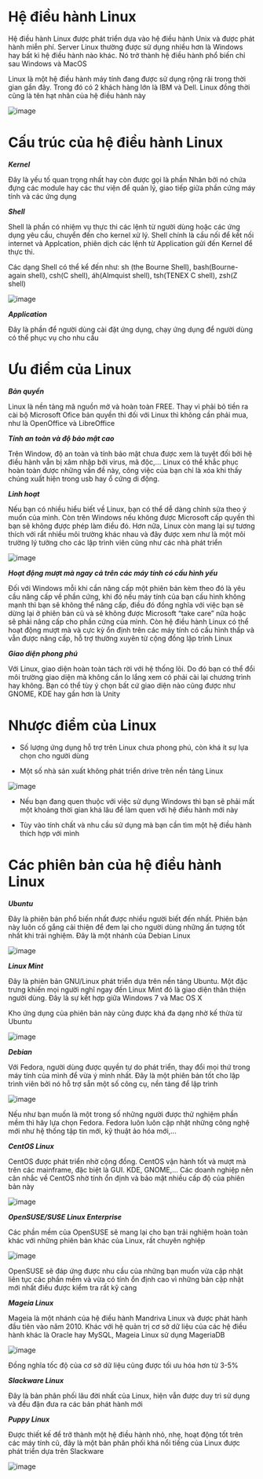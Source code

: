 # Hệ điều hành Linux

Hệ điều hành Linux được phát triển dựa vào hệ điều hành Unix và được phát hành miễn phí. Server Linux thường được sử dụng nhiều hơn là Windows hay bất kì hệ điều hành nào khác. Nó trở thành hệ điều hành phổ biến chỉ sau Windows và MacOS

Linux là một hệ điều hành máy tính đang được sử dụng rộng rãi trong thời gian gần đây. Trong đó có 2 khách hàng lớn là IBM và Dell. Linux đồng thời cũng là tên hạt nhân của hệ điều hành này

![image](https://user-images.githubusercontent.com/111721629/188346489-bb12e90d-857b-4572-b94f-cb2b61999150.png)

# Cấu trúc của hệ điều hành Linux

***Kernel***

Đây là yếu tố quan trọng nhất hay còn được gọi là phần Nhân bởi nó chứa đựng các module hay các thư viện để quản lý, giao tiếp giữa phần cứng máy tính và các ứng dụng

***Shell***

Shell là phần có nhiệm vụ thực thi các lệnh từ người dùng hoặc các ứng dụng yêu cầu, chuyển đến cho kernel xử lý. Shell chính là cầu nối để kết nối internet và Applcation, phiên dịch các lệnh từ Application gửi đến Kernel để thực thi.

Các dạng Shell có thể kể đến như: sh (the Bourne Shell), bash(Bourne-again shell), csh(C shell), áh(Almquist shell), tsh(TENEX C shell), zsh(Z shell)

![image](https://user-images.githubusercontent.com/111721629/188348843-94983bbe-7f7f-4884-9ace-622a519c732d.png)

***Application***

Đây là phần để người dùng cài đặt ứng dụng, chạy ứng dụng để người dùng có thể phục vụ cho nhu cầu 

# Ưu điểm của Linux
 
***Bản quyền***

Linux là nền tảng mã nguồn mở và hoàn toàn FREE. Thay vì phải bỏ tiền ra cài bộ Microsoft Ofice bản quyền thì đối với Linux thì không cần phải mua, như là OpenOffice và LibreOffice

***Tính an toàn và độ bảo mật cao***

Trên Window, độ an toàn và tính bảo mật chưa được xem là tuyệt đối bởi hệ điều hành vẫn bị xâm nhập bởi virus, mã độc,... Linux có thể khắc phục hoàn toàn được những vấn đề này, công việc của bạn chỉ là xóa khi thấy chúng xuất hiện trong usb hay ổ cứng di động.

***Linh hoạt***

Nếu bạn có nhiều hiểu biết về Linux, bạn có thể dễ dàng chỉnh sửa theo ý muốn của mình. Còn trên Windows nếu không được Microsoft cấp quyền thì bạn sẽ không được phép làm điều đó. Hơn nữa, Linux còn mang lại sự tương thích với rất nhiều môi trường khác nhau và đây được xem như là một môi trường lý tưởng cho các lập trình viên cũng như các nhà phát triển

![image](https://user-images.githubusercontent.com/111721629/188355577-ff22304c-3431-4d84-84eb-b8fe2fdcd944.png)

***Hoạt động mượt mà ngay cả trên các máy tính có cấu hình yếu***

Đối với Windows mỗi khi cần nâng cấp một phiên bản kèm theo đó là yêu cầu nâng cấp về phần cứng, khi đó nếu máy tính của bạn cấu hình không mạnh thì bạn sẽ không thể nâng cấp, điều đó đồng nghĩa với việc bạn sẽ dừng lại ở phiên bản cũ và sẽ không được Microsoft “take care” nữa hoặc sẽ phải nâng cấp cho phần cứng của mình. Còn hệ điều hành Linux có thể hoạt động mượt mà và cực kỳ ổn định trên các máy tính có cấu hình thấp và vẫn được nâng cấp, hỗ trợ thường xuyên từ cộng đồng lập trình Linux

***Giao diện phong phú***

Với Linux, giao diện hoàn toàn tách rời với hệ thống lõi. Do đó bạn có thể đổi môi trường giao diện mà không cần lo lắng xem có phải cài lại chương trình hay không. Bạn có thể tùy ý chọn bất cứ giao diện nào cũng được như GNOME, KDE hay gần hơn là Unity

# Nhược điểm của Linux

- Số lượng ứng dụng hỗ trợ trên Linux chưa phong phú, còn khá ít sự lựa chọn cho người dùng 

- Một số nhà sản xuất không phát triển drive trên nền tảng Linux

![image](https://user-images.githubusercontent.com/111721629/188356031-a2975ee6-382d-4b75-8087-9e3fb25ea610.png)

- Nếu bạn đang quen thuộc với việc sử dụng Windows thì bạn sẽ phải mất một khoảng thời gian khá lâu để làm quen với hệ điều hành mới này

- Tùy vào tính chất và nhu cầu sử dụng mà bạn cần tìm một hệ điều hành thích hợp với mình

# Các phiên bản của hệ điều hành Linux

***Ubuntu***

Đây là phiên bản phổ biến nhất được nhiều người biết đến nhất. Phiên bản này luôn cố gắng cải thiện để đem lại cho người dùng những ấn tượng tốt nhất khi trải nghiệm. Đây là một nhánh của Debian Linux 

![image](https://user-images.githubusercontent.com/111721629/188356138-59c03422-ae14-4ce9-aa73-65014b22d3e9.png)

***Linux Mint***

Đây là phiên bản GNU/Linux phát triển dựa trên nền tảng Ubuntu. Một đặc trưng khiến mọi người nghĩ ngay đến Linux Mint đó là giao diện thân thiện người dùng. Đây là sự kết hợp giữa Windows 7 và Mac OS X

Kho ứng dụng của phiên bản này cũng được khá đa dạng nhờ kế thừa từ Ubuntu

![image](https://user-images.githubusercontent.com/111721629/188356177-698588aa-4a1f-4251-ba55-2852ac6d4810.png)

***Debian***

Với Fedora, người dùng được quyền tự do phát triển, thay đổi mọi thứ trong máy tính của mình để vừa ý mình nhất. Đây là một phiên bản tốt cho lập trình viên bởi nó hỗ trợ sẵn một số công cụ, nền tảng để lập trình 

![image](https://user-images.githubusercontent.com/111721629/188356211-6b769aae-5d1d-41a3-892c-33e19843373f.png)

Nếu như bạn muốn là một trong số những người được thử nghiệm phần mềm thì hãy lựa chọn Fedora. Fedora luôn luôn cập nhật những công nghệ mới như hệ thống tập tin mới, kỹ thuật ảo hóa mới,...

***CentOS Linux***

CentOS được phát triển nhờ cộng đồng. CentOS vận hành tốt và mượt mà trên các mainframe, đặc biệt là GUI. KDE, GNOME,... Các doanh nghiệp nên cân nhắc về CentOS nhờ tính ổn định và bảo mật nhiều cấp độ của phiên bản này 

![image](https://user-images.githubusercontent.com/111721629/188356259-fd1f5d1a-d7e9-431d-ab5b-d1d41fde05d6.png)

***OpenSUSE/SUSE Linux Enterprise***

Các phần mềm của OpenSUSE sẽ mang lại cho bạn trải nghiệm hoàn toàn khác với những phiên bản khác của Linux, rất chuyên nghiệp

![image](https://user-images.githubusercontent.com/111721629/188356303-cf32de13-caf2-4d1a-adcc-e295a86d3b4e.png)

OpenSUSE sẽ đáp ứng được nhu cầu của những bạn muốn vừa cập nhật liên tục các phần mềm và vừa có tính ổn định cao vì những bản cập nhật mới nhất điều được kiểm tra rất kỹ càng

***Mageia Linux***

Mageia là một nhánh của hệ điều hành Mandriva Linux và được phát hành đầu tiên vào năm 2010. Khác với hệ quản trị cơ sở dữ liệu của các hệ điều hành khác là Oracle hay MySQL, Mageia Linux sử dụng MageriaDB

![image](https://user-images.githubusercontent.com/111721629/188356340-5dc5a186-0d34-40f1-b8e3-8d74fbe3012a.png)

Đồng nghĩa tốc độ của cơ sở dữ liệu cũng được tối ưu hóa hơn từ 3-5%

***Slackware Linux***

Đây là bản phân phối lâu đời nhất của Linux, hiện vẫn được duy trì sử dụng và đều đặn đưa ra các bản phát hành mới

***Puppy Linux***

Được thiết kế để trở thành một hệ điều hành nhỏ, nhẹ, hoạt động tốt trên các máy tính cũ, đây là một bản phân phối khá nổi tiếng của Linux được phát triển dựa trên Slackware

![image](https://user-images.githubusercontent.com/111721629/188356390-ac142df6-ad49-4345-a5ef-bd7a3d8e1f46.png)
